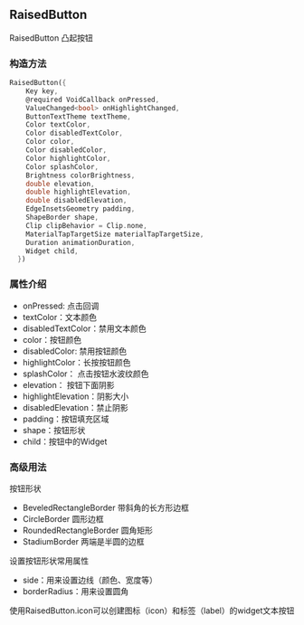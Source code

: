 ## **RaisedButton**
>
RaisedButton 凸起按钮

### 构造方法
``` dart
RaisedButton({
    Key key,
    @required VoidCallback onPressed,
    ValueChanged<bool> onHighlightChanged,
    ButtonTextTheme textTheme,
    Color textColor,
    Color disabledTextColor,
    Color color,
    Color disabledColor,
    Color highlightColor,
    Color splashColor,
    Brightness colorBrightness,
    double elevation,
    double highlightElevation,
    double disabledElevation,
    EdgeInsetsGeometry padding,
    ShapeBorder shape,
    Clip clipBehavior = Clip.none,
    MaterialTapTargetSize materialTapTargetSize,
    Duration animationDuration,
    Widget child,
  })
```

### 属性介绍
* onPressed: 点击回调
* textColor：文本颜色
* disabledTextColor：禁用文本颜色
* color：按钮颜色
* disabledColor: 禁用按钮颜色
* highlightColor：长按按钮颜色
* splashColor： 点击按钮水波纹颜色
* elevation： 按钮下面阴影
* highlightElevation：阴影大小
* disabledElevation：禁止阴影
* padding：按钮填充区域
* shape：按钮形状
* child：按钮中的Widget

### 高级用法
按钮形状
* BeveledRectangleBorder 带斜角的长方形边框
* CircleBorder 圆形边框
* RoundedRectangleBorder 圆角矩形
* StadiumBorder 两端是半圆的边框

设置按钮形状常用属性
* side：用来设置边线（颜色、宽度等）
* borderRadius：用来设置圆角

使用RaisedButton.icon可以创建图标（icon）和标签（label）的widget文本按钮